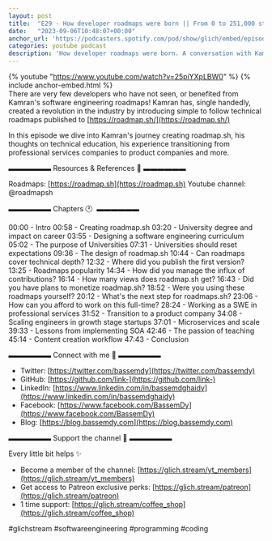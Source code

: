 ```yaml
---
layout: post
title:  "E29 - How developer roadmaps were born || From 0 to 251,000 stars on GitHub"
date:   "2023-09-06T10:48:07+00:00"
anchor_url: 'https://podcasters.spotify.com/pod/show/glich/embed/episodes/E29---Creating-roadmap-sh--teaching-and-lessons-from-working-in-product-companies-with-Kamran-Ahmad-e28ivuj/a-aa9j8tq'
categories: youtube podcast
description: 'How developer roadmaps were born. A conversation with Kamran Ahmed, creator of roadmap.sh'
---
```

{% youtube  "https://www.youtube.com/watch?v=25piYXpLBW0" %}
{% include anchor-embed.html %}
<br />
There are very few developers who have not seen, or benefited from Kamran's software engineering roadmaps! Kamran has, single handedly, created a revolution in the industry by introducing simple to follow technical roadmaps published to [https://roadmap.sh/](https://roadmap.sh/)

In this episode we dive into Kamran's journey creating roadmap.sh, his thoughts on technical education, his experience transitioning from professional services companies to product companies and more.

▬▬▬▬▬▬ Resources &amp; References 📕 ▬▬▬▬▬▬

Roadmaps: [https://roadmap.sh](https://roadmap.sh)
Youtube channel: @roadmapsh 

▬▬▬▬▬▬ Chapters 🕐  ▬▬▬▬▬▬

00:00 - Intro
00:58 - Creating roadmap.sh 
03:20 - University degree and impact on career 
03:55 - Designing a software engineering curriculum 
05:02 - The purpose of Universities 
07:31 - Universities should reset expectations 
09:36 - The design of roadmap.sh 
10:44 - Can roadmaps cover technical depth? 
12:32 - Where did you publish the first version? 
13:25 - Roadmaps popularity 
14:34 - How did you manage the influx of contributions? 
16:14 - How many views does roadmap.sh get? 
16:43 - Did you have plans to monetize roadmap.sh? 
18:52 - Were you using these roadmaps yourself? 
20:12 - What's the next step for roadmaps.sh? 
23:06 - How can you afford to work on this full-time? 
28:24 - Working as a SWE in professional services 
31:52 - Transition to a product company 
34:08 - Scaling engineers in growth stage startups 
37:01 - Microservices and scale 
39:33 - Lessons from implementing SOA 
42:46 - The passion of teaching 
45:14 - Content creation workflow 
47:43 - Conclusion 

▬▬▬▬▬▬ Connect with me 👋 ▬▬▬▬▬▬

- Twitter: [https://twitter.com/bassemdy](https://twitter.com/bassemdy)
- GitHub: [https://github.com/link-](https://github.com/link-)
- LinkedIn: [https://www.linkedin.com/in/bassemdghaidy](https://www.linkedin.com/in/bassemdghaidy)
- Facebook: [https://www.facebook.com/BassemDy](https://www.facebook.com/BassemDy)
- Blog: [https://blog.bassemdy.com](https://blog.bassemdy.com)

▬▬▬▬▬▬ Support the channel 💜 ▬▬▬▬▬▬

Every little bit helps ✨
- Become a member of the channel: [https://glich.stream/yt_members](https://glich.stream/yt_members)
- Get access to Patreon exclusive perks: [https://glich.stream/patreon](https://glich.stream/patreon)
- 1 time support: [https://glich.stream/coffee_shop](https://glich.stream/coffee_shop)

#glichstream #softwareengineering #programming #coding
